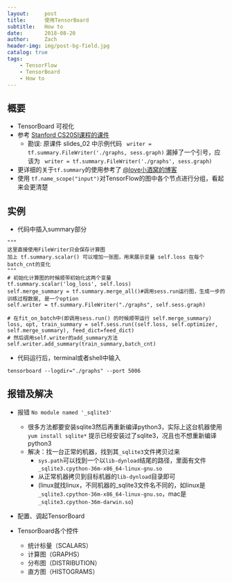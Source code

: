 ```yaml
---
layout:     post
title:      使用TensorBoard
subtitle:   How to
date:       2018-08-20
author:     Zach
header-img: img/post-bg-field.jpg
catalog: true
tags:
    - TensorFlow
    - TensorBoard
    - How to
---
```


## 概要
- TensorBoard 可视化
- 参考 [Stanford CS20SI课程的课件](http://web.stanford.edu/class/cs20si/lectures/)
    + 勘误: 原课件 slides_02 中示例代码 ``` writer = tf.summary.FileWriter('./graphs, sess.graph)``` 漏掉了一个引号，应该为 ``` writer = tf.summary.FileWriter('./graphs', sess.graph)``` 
- 更详细的关于```tf.summary```的使用参考了 [@love小酒窝的博客](https://www.cnblogs.com/lyc-seu/p/8647792.html)
- 使用 ```tf.name_scope("input")```对TensorFlow的图中各个节点进行分组，看起来会更清楚

## 实例
- 代码中插入summary部分
```python3
"""
这里直接使用FileWriter只会保存计算图
加上 tf.summary.scalar() 可以增加一张图，用来展示变量 self.loss 在每个batch_cnt的变化
"""
# 初始化计算图的时候顺带初始化这两个变量
tf.summary.scalar('log_loss', self.loss)
self.merge_summary = tf.summary.merge_all()#调用sess.run运行图，生成一步的训练过程数据, 是一个option
self.writer = tf.summary.FileWriter("./graphs", self.sess.graph)

# 在fit_on_batch中(即调用sess.run() 的时候顺带运行 self.merge_summary)
loss, opt, train_summary = self.sess.run((self.loss, self.optimizer, self.merge_summary), feed_dict=feed_dict)
# 然后调用self.writer的add_summary方法
self.writer.add_summary(train_summary,batch_cnt)
```
- 代码运行后，terminal或者shell中输入
```python3
tensorboard --logdir="./graphs" --port 5006
```

## 报错及解决
- 报错 ```No module named '_sqlite3'```
    + 很多方法都要安装sqlite3然后再重新编译python3，实际上这台机器使用 ```yum install sqlite*``` 提示已经安装过了sqlite3，况且也不想重新编译python3
    + 解决：找一台正常的机器，找到其```_sqlite3```文件拷贝过来
        * ```sys.path```可以找到一个以```lib-dynload```结尾的路径，里面有文件```_sqlite3.cpython-36m-x86_64-linux-gnu.so```
        * 从正常机器拷贝到目标机器的```lib-dynload```目录即可
        * (linux就找linux，不同机器的_sqlite3文件名不同的，如linux是```_sqlite3.cpython-36m-x86_64-linux-gnu.so```，mac是```_sqlite3.cpython-36m-darwin.so```)

- 配置、调起TensorBoard
- TensorBoard各个控件
    - 统计标量（SCALARS）
    - 计算图（GRAPHS）
    - 分布图（DISTRIBUTION）
    - 直方图（HISTOGRAMS）





